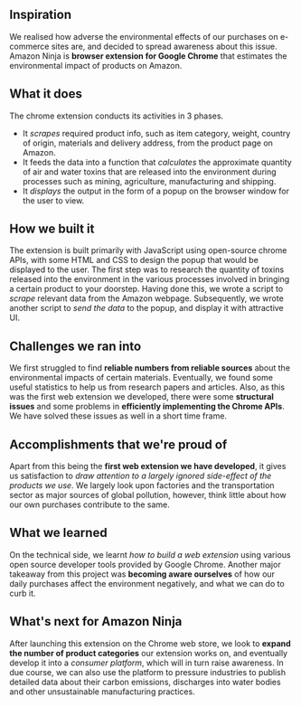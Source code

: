 ## Inspiration
We realised how adverse the environmental effects of our purchases on e-commerce sites are, and decided to spread awareness about this issue. Amazon Ninja is **browser extension for Google Chrome** that estimates the environmental impact of products on Amazon.

## What it does
The chrome extension conducts its activities in 3 phases. 

 - It _scrapes_ required product info, such as item category, weight, country of origin, materials and delivery address, from the product page on Amazon.
 - It feeds the data into a function that _calculates_ the approximate quantity of air and water toxins that are released into the environment during processes such as mining, agriculture, manufacturing and shipping.
- It _displays_ the output in the form of a popup on the browser window for the user to view. 

## How we built it
The extension is built primarily with JavaScript using open-source chrome APIs, with some HTML and CSS to design the popup that would be displayed to the user. The first step was to research the quantity of toxins released into the environment in the various processes involved in bringing a certain product to your doorstep. Having done this, we wrote a script to _scrape_ relevant data from the Amazon webpage. Subsequently, we wrote another script to _send the data_ to the popup, and display it with attractive UI.

## Challenges we ran into
We first struggled to find **reliable numbers from reliable sources** about the environmental impacts of certain materials. Eventually, we found some useful statistics to help us from research papers and articles. Also, as this was the first web extension we developed, there were some **structural issues** and some problems in **efficiently implementing the Chrome APIs**. We have solved these issues as well in a short time frame.

## Accomplishments that we're proud of
Apart from this being the **first web extension we have developed**, it gives us satisfaction to _draw attention to a largely ignored side-effect of the products we use_. We largely look upon factories and the transportation sector as major sources of global pollution, however, think little about how our own purchases contribute to the same.

## What we learned
On the technical side, we learnt _how to build a web extension_ using various open source developer tools provided by Google Chrome. Another major takeaway from this project was **becoming aware ourselves** of how our daily purchases affect the environment negatively, and what we can do to curb it.

## What's next for Amazon Ninja
After launching this extension on the Chrome web store, we look to **expand the number of product categories** our extension works on, and eventually develop it into a _consumer platform_, which will in turn raise awareness. In due course, we can also use the platform to pressure industries to publish detailed data about their carbon emissions, discharges into water bodies and other unsustainable manufacturing practices.
